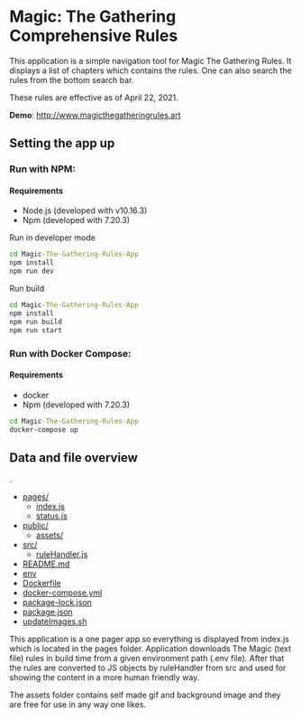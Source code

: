 # Magic: The Gathering Comprehensive Rules


This application is a simple navigation tool for Magic The Gathering Rules. It displays a list of chapters which contains the rules. One can also search the rules from the bottom search bar.

These rules are effective as of April 22, 2021.

**Demo**: http://www.magicthegatheringrules.art


## Setting the app up


### Run with NPM:

#### Requirements

* Node.js (developed with v10.16.3)
* Npm (developed with 7.20.3)

Run in developer mode

```cmd
cd Magic-The-Gathering-Rules-App
npm install
npm run dev

```

Run build

```cmd
cd Magic-The-Gathering-Rules-App
npm install
npm run build
npm run start

```

### Run with Docker Compose:

#### Requirements

* docker
* Npm (developed with 7.20.3)

```cmd
cd Magic-The-Gathering-Rules-App
docker-compose up
```


## Data and file overview

.
 * [pages/](./pages)
   * [index.js](./pages/index.js)
   * [status.js](./pages/status.js)
 * [public/](./public)
   * [assets/](./public/assets)
 * [src/](./file_in_root.ext)
   * [ruleHandler.js](./src/ruleHandler.js)
 * [README.md](./README.md)
 * [env](./.env)
 * [Dockerfile](./Dockerfile)
 * [docker-compose.yml](./docker-compose.yml)
 * [package-lock.json](./package-lock.json)
 * [package.json](./package.json)
 * [updateImages.sh](./updateImages.sh)


This application is a one pager app so everything is displayed from index.js which is located in the pages folder. Application downloads The Magic (text file) rules in build time from a given environment path (.env file). After that the rules are converted to JS objects by ruleHandler from src and used for showing the content in a more human friendly way. 

The assets folder contains self made gif and background image and they are free for use in any way one likes.
